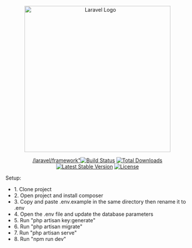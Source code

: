 <p align="center"><a href="https://laravel.com" target="_blank"><img src="https://raw.githubusercontent.com/laravel/art/master/logo-lockup/5%20SVG/2%20CMYK/1%20Full%20Color/laravel-logolockup-cmyk-red.svg" width="400" alt="Laravel Logo"></a></p>

<p align="center">
<a href="https://github.com/actions">/laravel/framework"<img src="https://github.com//laravel/framework"workflows/tests/badge.svg" alt="Build Status"></a>
<a href="https://packagist.org/packages/laravel/framework"><img src="https://img.shields.io/packagist/dt/laravel/framework" alt="Total Downloads"></a>
<a href="https://packagist.org/packages/laravel/framework"><img src="https://img.shields.io/packagist/v/laravel/framework" alt="Latest Stable Version"></a>
<a href="https://packagist.org/packages/laravel/framework"><img src="https://img.shields.io/packagist/l/laravel/framework" alt="License"></a>
</p>

Setup:

<ul>
<li>1. Clone project</li>
<li>2. Open project and install composer</li>
<li>3. Copy and paste .env.example in the same directory then rename it to .env</li>
<li>4. Open the .env file and update the database parameters</li>
<li>5. Run "php artisan key:generate"</li>
<li>6. Run "php artisan migrate"</li>
<li>7. Run "php artisan serve"</li>
<li>8. Run "npm run dev"</li>
</ul>
